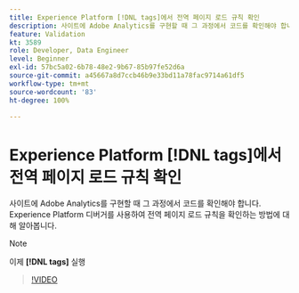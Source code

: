 ```yaml
---
title: Experience Platform [!DNL tags]에서 전역 페이지 로드 규칙 확인
description: 사이트에 Adobe Analytics를 구현할 때 그 과정에서 코드를 확인해야 합니다. Experience Platform 디버거를 사용하여 전역 페이지 로드 규칙을 확인하는 방법에 대해 알아봅니다.
feature: Validation
kt: 3589
role: Developer, Data Engineer
level: Beginner
exl-id: 57bc5a02-6b78-48e2-9b67-85b97fe52d6a
source-git-commit: a45667a8d7ccb46b9e33bd11a78fac9714a61df5
workflow-type: tm+mt
source-wordcount: '83'
ht-degree: 100%

---
```


# Experience Platform [!DNL tags]에서 전역 페이지 로드 규칙 확인

사이트에 Adobe Analytics를 구현할 때 그 과정에서 코드를 확인해야 합니다. Experience Platform 디버거를 사용하여 전역 페이지 로드 규칙을 확인하는 방법에 대해 알아봅니다.

>[!NOTE]
>
> 이제 **[!DNL tags]** 실행

>[!VIDEO](https://video.tv.adobe.com/v/28776/?quality=12&learn=on)
